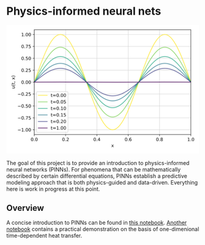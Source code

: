 # Physics-informed neural nets

![The exact solution of a 1D heat conduction problem](assets/solution.svg)

The goal of this project is to provide an introduction to physics-informed neural networks (PINNs).
For phenomena that can be mathematically described by certain differential equations,
PINNs establish a predictive modeling approach that is both physics-guided and data-driven.
Everything here is work in progress at this point.

## Overview
A concise introduction to PINNs can be found in [this notebook](notebooks/intro.ipynb).
[Another notebook](notebooks/heat_equation_1d.ipynb) contains a practical demonstration
on the basis of one-dimenional time-dependent heat transfer.

